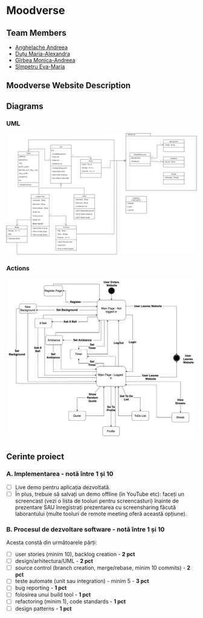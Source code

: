 # Moodverse

[//]: # (TODO introducere)

## Team Members
- [Anghelache Andreea](https://github.com/deeaanghelache)
- [Duțu Maria-Alexandra](https://github.com/DutuMaria)
- [Gîrbea Monica-Andreea](https://github.com/monicaandreea)
- [Sîmpetru Eva-Maria](https://github.com/evasimpetru28)


## Moodverse Website Description

## Diagrams
### UML
![](/img/uml_diagram.png)
### Actions
![](/img/state_machine_diagram.png)

## Cerinte proiect
### A. Implementarea - notă între 1 și 10
- [ ] Live demo pentru aplicația dezvoltată.
- [ ] În plus, trebuie să salvați un demo offline (în YouTube etc): faceți un screencast (vezi o lista de tooluri pentru screencasturi) înainte de prezentare SAU înregistrați prezentarea cu screensharing făcută laborantului (multe tooluri de remote meeting oferă această opțiune).

### B. Procesul de dezvoltare software - notă între 1 și 10
Acesta constă din următoarele părți:
- [ ] user stories (minim 10), backlog creation - **2 pct**
- [ ] design/arhitectura/UML - **2 pct**
- [ ] source control (branch creation, merge/rebase, minim 10 commits) - **2 pct**
- [ ] teste automate (unit sau integration) - minim 5 - **3 pct**
- [ ] bug reporting - **1 pct**
- [ ] folosirea unui build tool - **1 pct**
- [ ] refactoring (minim 1), code standards - **1 pct**
- [ ] design patterns - **1 pct**
